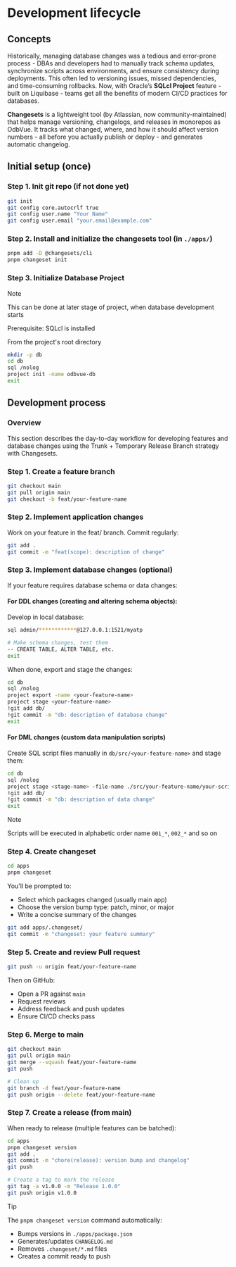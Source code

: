 # Development lifecycle

## Concepts

Historically, managing database changes was a tedious and error-prone process - DBAs and developers had to manually track schema updates, synchronize scripts across environments, and ensure consistency during deployments. This often led to versioning issues, missed dependencies, and time-consuming rollbacks. Now, with Oracle’s **SQLcl Project** feature - built on Liquibase - teams get all the benefits of modern CI/CD practices for databases.

**Changesets** is a lightweight tool (by Atlassian, now community-maintained) that helps manage versioning, changelogs, and releases in monorepos as OdbVue. It tracks what changed, where, and how it should affect version numbers - all before you actually publish or deploy - and generates automatic changelog.

## Initial setup (once)

### Step 1. Init git repo (if not done yet)

```bash
git init
git config core.autocrlf true
git config user.name "Your Name"
git config user.email "your.email@example.com"
```

### Step 2. Install and initialize the changesets tool (in `./apps/`)

```bash
pnpm add -D @changesets/cli
pnpm changeset init
```

### Step 3. Initialize Database Project

> [!NOTE]
> This can be done at later stage of project, when database development starts
>
> Prerequisite: SQLcl is installed

From the project's root directory

```bash
mkdir -p db
cd db
sql /nolog
project init -name odbvue-db
exit
```

## Development process

### Overview

This section describes the day-to-day workflow for developing features and database changes using the Trunk + Temporary Release Branch strategy with Changesets.

### Step 1. Create a feature branch

```bash
git checkout main
git pull origin main
git checkout -b feat/your-feature-name
```

### Step 2. Implement application changes

Work on your feature in the feat/ branch. Commit regularly:

```bash
git add .
git commit -m "feat(scope): description of change"
```

### Step 3. Implement database changes (optional)

If your feature requires database schema or data changes:

#### For DDL changes (creating and altering schema objects):

Develop in local database:

```bash
sql admin/************@127.0.0.1:1521/myatp

# Make schema changes, test them
-- CREATE TABLE, ALTER TABLE, etc.
exit
```

When done, export and stage the changes:

```bash
cd db
sql /nolog
project export -name <your-feature-name>
project stage <your-feature-name>
!git add db/
!git commit -m "db: description of database change"
exit
```

#### For DML changes (custom data manipulation scripts)

Create SQL script files manually in `db/src/<your-feature-name>` and stage them:

```bash
cd db
sql /nolog
project stage <stage-name> -file-name ./src/your-feature-name/your-script-name.sql
!git add db/
!git commit -m "db: description of data change"
exit
```

> [!NOTE]
> Scripts will be executed in alphabetic order name `001_*`, `002_*` and so on

### Step 4. Create changeset

```bash
cd apps
pnpm changeset
```

You'll be prompted to:

- Select which packages changed (usually main app)
- Choose the version bump type: patch, minor, or major
- Write a concise summary of the changes

```bash
git add apps/.changeset/
git commit -m "changeset: your feature summary"
```

### Step 5. Create and review Pull request

```bash
git push -u origin feat/your-feature-name
```

Then on GitHub:

- Open a PR against `main`
- Request reviews
- Address feedback and push updates
- Ensure CI/CD checks pass

### Step 6. Merge to main

```bash
git checkout main
git pull origin main
git merge --squash feat/your-feature-name
git push

# Clean up
git branch -d feat/your-feature-name
git push origin --delete feat/your-feature-name
```

### Step 7. Create a release (from main)

When ready to release (multiple features can be batched):

```bash
cd apps
pnpm changeset version
git add .
git commit -m "chore(release): version bump and changelog"
git push

# Create a tag to mark the release
git tag -a v1.0.0 -m "Release 1.0.0"
git push origin v1.0.0
```

> [!TIP]
> The `pnpm changeset version` command automatically:
>
> - Bumps versions in `./apps/package.json`
> - Generates/updates `CHANGELOG.md`
> - Removes `.changeset/*.md` files
> - Creates a commit ready to push
